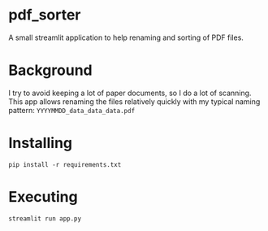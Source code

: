 # pdf_sorter

A small streamlit application to help renaming and sorting of PDF files.

# Background

I try to avoid keeping a lot of paper documents, so I do a lot of scanning.
This app allows renaming the files relatively quickly with my typical
naming pattern: `YYYYMMDD_data_data_data.pdf`

# Installing

```
pip install -r requirements.txt
```

# Executing

```
streamlit run app.py
```